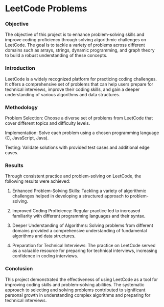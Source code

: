 # LeetCode Problems

### Objective

The objective of this project is to enhance problem-solving skills and improve coding proficiency through solving algorithmic challenges on LeetCode. The goal is to tackle a variety of problems across different domains such as arrays, strings, dynamic programming, and graph theory to build a robust understanding of these concepts.

### Introduction

LeetCode is a widely recognized platform for practicing coding challenges. It offers a comprehensive set of problems that can help users prepare for technical interviews, improve their coding skills, and gain a deeper understanding of various algorithms and data structures.

### Methodology

Problem Selection: Choose a diverse set of problems from LeetCode that cover different topics and difficulty levels.

Implementation: Solve each problem using a chosen programming language (C, JavaScript, Java).

Testing: Validate solutions with provided test cases and additional edge cases.

### Results

Through consistent practice and problem-solving on LeetCode, the following results were achieved:

1. Enhanced Problem-Solving Skills: Tackling a variety of algorithmic challenges helped in developing a structured approach to problem-solving.

2. Improved Coding Proficiency: Regular practice led to increased familiarity with different programming languages and their syntax.

3. Deeper Understanding of Algorithms: Solving problems from different domains provided a comprehensive understanding of fundamental algorithms and data structures.

4. Preparation for Technical Interviews: The practice on LeetCode served as a valuable resource for preparing for technical interviews, increasing confidence in coding interviews.

### Conclusion

This project demonstrated the effectiveness of using LeetCode as a tool for improving coding skills and problem-solving abilities. The systematic approach to selecting and solving problems contributed to significant personal growth in understanding complex algorithms and preparing for technical interviews.
